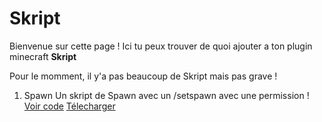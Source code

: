 # Skript

Bienvenue sur cette page !
Ici tu peux trouver de quoi ajouter a ton plugin minecraft **Skript**

Pour le momment, il y'a pas beaucoup de Skript mais pas grave !


1. Spawn
    Un skript de Spawn avec un /setspawn avec une permission !
    [Voir code](https://github.com/Nat0uille/Skript/blob/main/Skript/spawn.sk)
    [Télecharger](https://github.com/Nat0uille/Skript/releases/download/spawn/spawn.sk)
